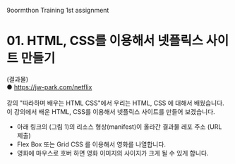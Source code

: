 9oormthon Training 1st assignment

# 01. HTML, CSS를 이용해서 넷플릭스 사이트 만들기
(결과물)<br>
●	https://jw-park.com/netflix<br>
<br>
강의 "따라하며 배우는 HTML CSS"에서 우리는 HTML, CSS 에 대해서 배웠습니다.<br>
이 강의에서 배운 HTML, CSS를 이용해서 넷플릭스 사이트를 만들어 보겠습니다.<br>
* 아래 링크의 (그림 1)의 리소스 형상(manifest)이 올라간 결과물 레포 주소 (URL 제출)<br>
* Flex Box 또는 Grid CSS 를 이용해서 영화를 나열합니다.<br>
* 영화에 마우스로 호버 하면 영화 이미지의 사이지가 크게 될 수 있게 합니다.<br>

